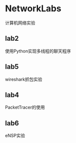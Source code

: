 # NetworkLabs
计算机网络实验
## lab2
使用Python实现多线程的聊天程序

## lab5
wireshark抓包实验

## lab4
PacketTracer的使用

## lab6
eNSP实验
